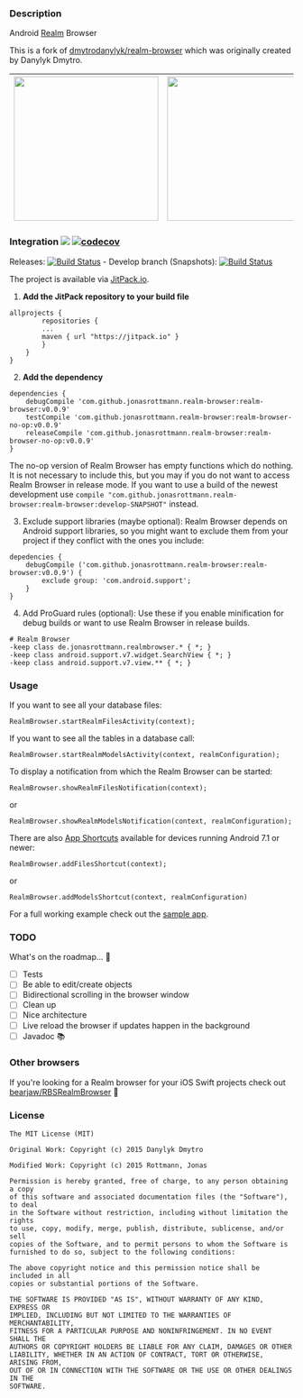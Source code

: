 ### Description

Android [Realm](https://github.com/realm/realm-java) Browser

This is a fork of [dmytrodanylyk/realm-browser](https://github.com/dmytrodanylyk/realm-browser) which was originally created by Danylyk Dmytro.

<img src="screenshots/sc_1.png" width="256"> | <img src="screenshots/sc_2.png" width="256"> | <img src="screenshots/sc_3.png" width="256">
--- | --- | ---

### Integration [![](https://jitpack.io/v/jonasrottmann/realm-browser.svg)](https://jitpack.io/#jonasrottmann/realm-browser) [![codecov](https://codecov.io/gh/jonasrottmann/realm-browser/branch/develop/graph/badge.svg)](https://codecov.io/gh/jonasrottmann/realm-browser)
Releases: [![Build Status](https://travis-ci.org/jonasrottmann/realm-browser.svg?branch=release)](https://travis-ci.org/jonasrottmann/realm-browser) - Develop branch (Snapshots): [![Build Status](https://travis-ci.org/jonasrottmann/realm-browser.svg?branch=develop)](https://travis-ci.org/jonasrottmann/realm-browser)

The project is available via [JitPack.io](https://jitpack.io/#jonasrottmann/realm-browser/).

1. **Add the JitPack repository to your build file**
  ```
  allprojects {
          repositories {
          ...
          maven { url "https://jitpack.io" }
          }
      }
  }
  ```

2. **Add the dependency**
  ```
  dependencies {
      debugCompile 'com.github.jonasrottmann.realm-browser:realm-browser:v0.0.9'
      testCompile 'com.github.jonasrottmann.realm-browser:realm-browser-no-op:v0.0.9'
      releaseCompile 'com.github.jonasrottmann.realm-browser:realm-browser-no-op:v0.0.9'
  }
  ```
  The no-op version of Realm Browser has empty functions which do nothing. It is not necessary to include this, but you may if you do not want to access Realm Browser in release mode. If you want to use a build of the newest development use `compile "com.github.jonasrottmann.realm-browser:realm-browser:develop-SNAPSHOT"` instead.

3. Exclude support libraries (maybe optional): Realm Browser depends on Android support libraries, so you might want to exclude them from your project if they conflict with the ones you include:
  ```
  depedencies {
      debugCompile ('com.github.jonasrottmann.realm-browser:realm-browser:v0.0.9') {
          exclude group: 'com.android.support';
      }
  }
  ```

4. Add ProGuard rules (optional): Use these if you enable minification for debug builds or want to use Realm Browser in release builds.
  ```
  # Realm Browser
  -keep class de.jonasrottmann.realmbrowser.* { *; }
  -keep class android.support.v7.widget.SearchView { *; }
  -keep class android.support.v7.view.** { *; }
  ```

### Usage

If you want to see all your database files:

```
RealmBrowser.startRealmFilesActivity(context);
```

If you want to see all the tables in a database call:

```
RealmBrowser.startRealmModelsActivity(context, realmConfiguration);
```

To display a notification from which the Realm Browser can be started:

```
RealmBrowser.showRealmFilesNotification(context);
```
or
```
RealmBrowser.showRealmModelsNotification(context, realmConfiguration);
```

There are also [App Shortcuts](https://developer.android.com/guide/topics/ui/shortcuts.html) available for devices running Android 7.1 or newer:

```
RealmBrowser.addFilesShortcut(context);
```
or
```
RealmBrowser.addModelsShortcut(context, realmConfiguration)
```

For a full working example check out the [sample app](https://github.com/jonasrottmann/realm-browser/blob/release/app/src/main/java/de/jonasrottmann/realmsample/MainActivity.java).

### TODO
What's on the roadmap... 🚀
- [ ] Tests
- [ ] Be able to edit/create objects
- [ ] Bidirectional scrolling in the browser window
- [ ] Clean up
- [ ] Nice architecture
- [ ] Live reload the browser if updates happen in the background
- [ ] Javadoc 📚

### Other browsers

If you're looking for a Realm browser for your iOS Swift projects check out [bearjaw/RBSRealmBrowser](https://github.com/bearjaw/RBSRealmBrowser) 🎉

### License

```
The MIT License (MIT)

Original Work: Copyright (c) 2015 Danylyk Dmytro

Modified Work: Copyright (c) 2015 Rottmann, Jonas

Permission is hereby granted, free of charge, to any person obtaining a copy
of this software and associated documentation files (the "Software"), to deal
in the Software without restriction, including without limitation the rights
to use, copy, modify, merge, publish, distribute, sublicense, and/or sell
copies of the Software, and to permit persons to whom the Software is
furnished to do so, subject to the following conditions:

The above copyright notice and this permission notice shall be included in all
copies or substantial portions of the Software.

THE SOFTWARE IS PROVIDED "AS IS", WITHOUT WARRANTY OF ANY KIND, EXPRESS OR
IMPLIED, INCLUDING BUT NOT LIMITED TO THE WARRANTIES OF MERCHANTABILITY,
FITNESS FOR A PARTICULAR PURPOSE AND NONINFRINGEMENT. IN NO EVENT SHALL THE
AUTHORS OR COPYRIGHT HOLDERS BE LIABLE FOR ANY CLAIM, DAMAGES OR OTHER
LIABILITY, WHETHER IN AN ACTION OF CONTRACT, TORT OR OTHERWISE, ARISING FROM,
OUT OF OR IN CONNECTION WITH THE SOFTWARE OR THE USE OR OTHER DEALINGS IN THE
SOFTWARE.
```
